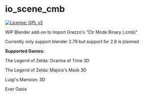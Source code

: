 # io_scene_cmb
[![License: GPL v2](https://img.shields.io/badge/License-GPL%20v2-blue.svg)](https://www.gnu.org/licenses/old-licenses/gpl-2.0.en.html)

 WIP Blender add-on to Import Grezzo's "Ctr Mode Binary (.cmb)"
 
 Currently only support blender 2.79 but support for 2.8 is planned
 
 **Supported Games:**
 
The Legend of Zelda: Ocarina of Time 3D

The Legend of Zelda: Majora's Mask 3D

Luigi's Mansion: 3D

Ever Oasis
